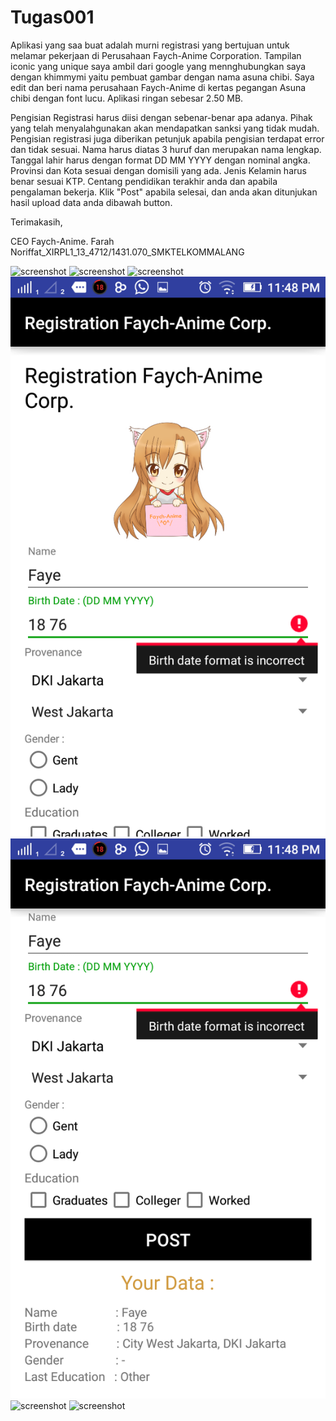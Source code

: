 # Tugas001
Aplikasi yang saa buat adalah murni registrasi yang bertujuan untuk melamar pekerjaan di Perusahaan Faych-Anime Corporation. 
Tampilan iconic yang unique saya ambil dari google yang mennghubungkan saya dengan khimmymi yaitu pembuat gambar dengan nama asuna chibi.
Saya edit dan beri nama perusahaan Faych-Anime di kertas pegangan Asuna chibi dengan font lucu. Aplikasi ringan sebesar 2.50 MB. 

Pengisian Registrasi harus diisi dengan sebenar-benar apa adanya. Pihak yang telah menyalahgunakan akan mendapatkan sanksi yang tidak mudah. 
Pengisian registrasi juga diberikan petunjuk apabila pengisian terdapat error dan tidak sesuai. Nama harus diatas 3 huruf dan merupakan nama lengkap.
Tanggal lahir harus dengan format DD MM YYYY dengan nominal angka. Provinsi dan Kota sesuai dengan domisili yang ada. Jenis Kelamin harus benar sesuai KTP.
Centang pendidikan terakhir anda dan apabila pengalaman bekerja. Klik "Post" apabila selesai, dan anda akan ditunjukan hasil upload data anda dibawah button.

Terimakasih,

CEO Faych-Anime. Farah Noriffat_XIRPL1_13_4712/1431.070_SMKTELKOMMALANG


![screenshot](https://github.com/faychan/Tugas001/blob/master/Screenshot_2016-09-25-23-47-13.png)
![screenshot](https://github.com/faychan/Tugas001/blob/master/Screenshot_2016-09-25-23-48-17.png)
![screenshot](https://github.com/faychan/Tugas001/blob/master/Screenshot_2016-09-25-23-48-25.png)
![screenshot](https://github.com/faychan/Tugas001/blob/master/Screenshot_2016-09-25-23-48-26.png)
![screenshot](https://github.com/faychan/Tugas001/blob/master/Screenshot_2016-09-25-23-48-30.png)
![screenshot](https://github.com/faychan/Tugas001/blob/master/Screenshot_2016-09-25-23-48-54.png)
![screenshot](https://github.com/faychan/Tugas001/blob/master/Screenshot_2016-09-25-23-48-58.png)
